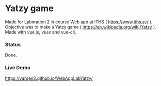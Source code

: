 # Yatzy game 

Made for Laboration 2 in course Web app at ITHS ( https://www.iths.se/ ). Objective was to make a Yatzy game ( https://en.wikipedia.org/wiki/Yatzy ). Made with vue.js, vuex and vue-cli.

### Status

Done.

### Live Demo

https://vargen2.github.io/WebAppLabYatzy/

